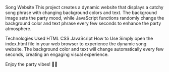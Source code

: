 Song Website
This project creates a dynamic website that displays a catchy song phrase with changing background colors and text. The background image sets the party mood, while JavaScript functions randomly change the background color and text phrase every few seconds to enhance the party atmosphere.

Technologies Used
HTML
CSS
JavaScript
How to Use
Simply open the index.html file in your web browser to experience the dynamic song website. The background color and text will change automatically every few seconds, creating an engaging visual experience.

Enjoy the party vibes! 🎉🎶
